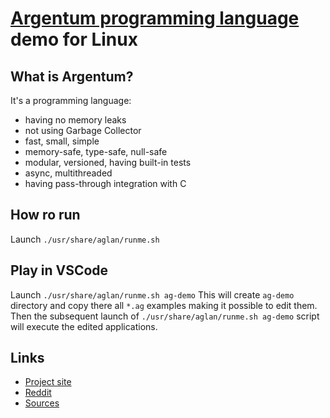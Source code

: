 # [Argentum programming language](https://aglang.org)  demo for Linux

## What is Argentum?

It's a programming language:
* having no memory leaks
* not using Garbage Collector
* fast, small, simple
* memory-safe, type-safe, null-safe
* modular, versioned, having built-in tests
* async, multithreaded
* having pass-through integration with C

## How ro run

Launch `./usr/share/aglan/runme.sh`

## Play in VSCode

Launch `./usr/share/aglan/runme.sh ag-demo`
This will create `ag-demo` directory and copy there all `*.ag` examples making it possible to edit them.
Then the subsequent launch of `./usr/share/aglan/runme.sh ag-demo` script will execute the edited applications.

## Links

* [Project site](https://aglang.org)
* [Reddit](https://www.reddit.com/r/ArgentumLanguage/)
* [Sources](https://github.com/karol11/argentum)
